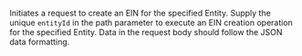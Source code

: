 Initiates a request to create an EIN for the specified Entity. Supply the unique `entityId` in the path parameter to execute an EIN creation operation for the specified Entity. Data in the request body should follow the JSON data formatting.